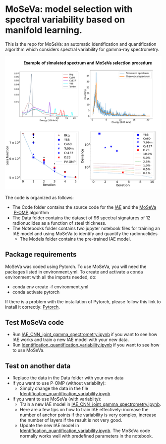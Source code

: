 # MoSeVa: model selection with spectral variability based on manifold learning.

This is the repo for MoSeVa: an automatic identification and quantification algorithm which considers spectral variability for gamma-ray spectrometry.

![ ](illustrations/example_moseva.PNG)

The code is organized as follows:
-  The Code folder contains the source code for the [IAE](codes/IAE_CNN_TORCH_Oct2023.py) and the [MoSeVa](https://github.com/triem1998/MoSeVa/blob/451410deaaa55274e8d27cef674356feede8ee91/codes/model_selection_variability.py#L282) ,[P-OMP](https://github.com/triem1998/MoSeVa/blob/451410deaaa55274e8d27cef674356feede8ee91/codes/model_selection_variability.py#L480) algorithm
-  The Data folder contains the dataset of 96 spectral signatures of 12 radionuclides as a function of steel thickness.
-  The Notebooks folder contains two jupyter notebook files for training an IAE model and using MoSeVa to identify and quantify the radionuclides
      - The Models folder contains the pre-trained IAE model.
## Package requirements
MoSeVa was coded using Pytorch. To use MoSeVa, you will need the packages listed in environment.yml. To create and activate a conda environment with all the imports needed, do:
-  conda env create -f environment.yml
-  conda activate pytorch
  
If there is a problem with the installation of Pytorch, please follow this link to install it correctly: [Pytorch](https://pytorch.org/get-started/locally/).

##  Test MoSeVa code
-  Run [IAE_CNN_joint_gamma_spectrometry.ipynb](notebooks/IAE_CNN_joint_gamma_spectrometry.ipynb) if you want to see how IAE works and train a new IAE model with your new data.
-  Run [Identification_quantification_variability.ipynb](notebooks/Identification_quantification_variability.ipynb) if you want to see how to use MoSeVa.
## Test on another data
-  Replace the data in the Data folder with your own data
-  If you want to use P-OMP (without variabilty):
      - Simply change the data in the file [Identification_quantification_variability.ipynb](notebooks/Identification_quantification_variability.ipynb)
-  If you want to use MoSeVa (with variabilty):
      - Train a new IAE model in [IAE_CNN_joint_gamma_spectrometry.ipynb](notebooks/IAE_CNN_joint_gamma_spectrometry.ipynb).
      - Here are a few tips on how to train IAE effectively: increase the number of anchor points if the variability is very complex, increase the number of layers if the result is not very good.
      - Update the new IAE model in [Identification_quantification_variability.ipynb](notebooks/Identification_quantification_variability.ipynb). The MoSeVa code normally works well with predefined parameters in the notebook.
        
